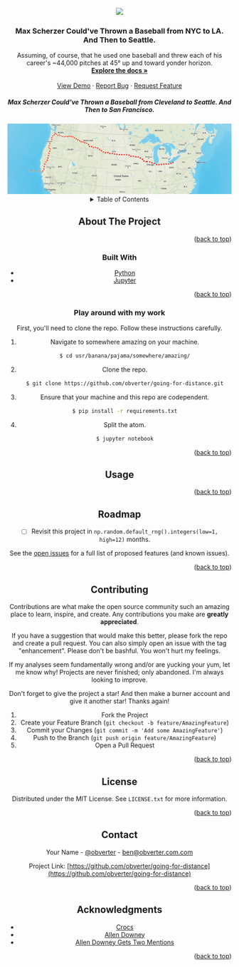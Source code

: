 <div id="top"></div>
<!--
*** Thanks for checking out the Best-README-Template. If you have a suggestion
*** that would make this better, please fork the repo and create a pull request
*** or simply open an issue with the tag "enhancement".
*** Don't forget to give the project a star!
*** Thanks again! Now go create something AMAZING! :D
-->

<!-- PROJECT SHIELDS -->
<!--
*** I'm using markdown "reference style" links for readability.
*** Reference links are enclosed in brackets [ ] instead of parentheses ( ).
*** See the bottom of this document for the declaration of the reference variables
*** for contributors-url, forks-url, etc. This is an optional, concise syntax you may use.
*** https://www.markdownguide.org/basic-syntax/#reference-style-links
-->
<!-- [![Contributors][contributors-shield]][contributors-url]
[![Forks][forks-shield]][forks-url]
[![Stargazers][stars-shield]][stars-url]
[![Issues][issues-shield]][issues-url]
[![MIT License][license-shield]][license-url]
[![LinkedIn][linkedin-shield]][linkedin-url] -->

<!-- PROJECT LOGO -->
<br />
<div align="center">
  <a href="https://github.com/obverter/going-for-distance">
    <img src="images/maxinator.png">
  </a>

<h3 align="center">Max Scherzer Could've Thrown a Baseball from NYC to LA. And Then to Seattle.</h3>

  <p align="center">
    Assuming, of course, that he used one baseball and threw each of his career's ~44,000 pitches at 45° up and toward yonder horizon.
    <br />
    <a href="https://github.com/obverter/going-for-distance"><strong>Explore the docs »</strong></a>
    <br />
    <br />
    <a href="https://github.com/obverter/going-for-distance">View Demo</a>
    ·
    <a href="https://github.com/obverter/going-for-distance/issues">Report Bug</a>
    ·
    <a href="https://github.com/obverter/going-for-distance/issues">Request Feature</a>
  </p>
</div>

<h5 align="center">Max Scherzer Could've Thrown a Baseball from Cleveland to Seattle. And Then to San Francisco.</h5>

<div align="center">
  <a href="https://api.mapbox.com/styles/v1/obverter/cl5wpo4yj000a15oagau5m77f.html?title=view&access_token=pk.eyJ1Ijoib2J2ZXJ0ZXIiLCJhIjoiY2w1dHM1YWl5MDRndDNkbW95aWFoNHRiZSJ9.JjyrEbdkcdCpUHLeYoP4IA&zoomwheel=true&fresh=true#3.42/35.97/-94.89/0/9">
    <img src="images/maxs_journey.png">
  </a>

<!-- TABLE OF CONTENTS -->
<details>
  <summary>Table of Contents</summary>
  <ol>
    <li>
      <a href="#about-the-project">About The Project</a>
      <ul>
        <li><a href="#built-with">Built With</a></li>
      </ul>
    </li>
    <li>
      <a href="#getting-started">Getting Started</a>
      <ul>
        <li><a href="#prerequisites">Prerequisites</a></li>
        <li><a href="#installation">Installation</a></li>
      </ul>
    </li>
    <li><a href="#usage">Usage</a></li>
    <li><a href="#roadmap">Roadmap</a></li>
    <li><a href="#contributing">Contributing</a></li>
    <li><a href="#license">License</a></li>
    <li><a href="#contact">Contact</a></li>
    <li><a href="#acknowledgments">Acknowledgments</a></li>
  </ol>
</details>

<!-- ABOUT THE PROJECT -->

## About The Project

<!--
[![Product Name Screen Shot][product-screenshot]](https://example.com) -->

<!-- Here's a blank template to get started: To avoid retyping too much info. Do a search and replace with your text editor for the following: `obverter`, `going-for-distance`, `obverter`, `BenTylerElliott`, `obverter.com`, `ben`, `Max Scherzer Could've Thrown a Baseball from New York to Los Angeles. And Then to Seattle.`, `Assuming, of course, that he used one baseball and threw each of his career's ~44,000 pitches at a 45° angle on a flat, featureless plane.` -->

<p align="right">(<a href="#top">back to top</a>)</p>

### Built With

<!-- * [Next.js](https://nextjs.org/)
* [React.js](https://reactjs.org/)
* [Vue.js](https://vuejs.org/)
* [Angular](https://angular.io/)
* [Svelte](https://svelte.dev/)
* [Laravel](https://laravel.com)
* [Bootstrap](https://getbootstrap.com)
* [JQuery](https://jquery.com) -->

- [Python](https://python.org)
- [Jupyter](https://jupyter.org)

<p align="right">(<a href="#top">back to top</a>)</p>

<!-- GETTING STARTED -->
<!-- ## Getting Started

This is an example of how you may give instructions on setting up your project locally.
To get a local copy up and running follow these simple example steps. -->

### Play around with my work

First, you'll need to clone the repo. Follow these instructions carefully.

1. Navigate to somewhere amazing on your machine.
   ```sh
   $ cd usr/banana/pajama/somewhere/amazing/
   ```
2. Clone the repo.
   ```sh
   $ git clone https://github.com/obverter/going-for-distance.git
   ```
3. Ensure that your machine and this repo are codependent.
   ```sh
   $ pip install -r requirements.txt
   ```
4. Split the atom.
   ```sh
   $ jupyter notebook
   ```

<p align="right">(<a href="#top">back to top</a>)</p>

<!-- USAGE EXAMPLES -->

## Usage

<!-- Use this space to show useful examples of how a project can be used. Additional screenshots, code examples and demos work well in this space. You may also link to more resources. -->

<!-- _For more examples, please refer to the [Documentation](https://example.com)_ -->

<p align="right">(<a href="#top">back to top</a>)</p>

<!-- ROADMAP -->

## Roadmap

- [ ] Revisit this project in `np.random.default_rng().integers(low=1, high=12)` months.

See the [open issues](https://github.com/obverter/going-for-distance/issues) for a full list of proposed features (and known issues).

<p align="right">(<a href="#top">back to top</a>)</p>

<!-- CONTRIBUTING -->

## Contributing

Contributions are what make the open source community such an amazing place to learn, inspire, and create. Any contributions you make are **greatly appreciated**.

If you have a suggestion that would make this better, please fork the repo and create a pull request. You can also simply open an issue with the tag "enhancement". Please don't be bashful. You won't hurt my feelings.

If my analyses seem fundamentally wrong and/or are yucking your yum, let me know why! Projects are never finished; only abandoned. I'm always looking to improve.

Don't forget to give the project a star! And then make a burner account and give it another star! Thanks again!

1. Fork the Project
2. Create your Feature Branch (`git checkout -b feature/AmazingFeature`)
3. Commit your Changes (`git commit -m 'Add some AmazingFeature'`)
4. Push to the Branch (`git push origin feature/AmazingFeature`)
5. Open a Pull Request

<p align="right">(<a href="#top">back to top</a>)</p>

<!-- LICENSE -->

## License

Distributed under the MIT License. See `LICENSE.txt` for more information.

<p align="right">(<a href="#top">back to top</a>)</p>

<!-- CONTACT -->

## Contact

Your Name - [@obverter](https://twitter.com/obverter) - ben@obverter.com.com

Project Link: [https://github.com/obverter/going-for-distance](https://github.com/obverter/going-for-distance)

<p align="right">(<a href="#top">back to top</a>)</p>

<!-- ACKNOWLEDGMENTS -->

## Acknowledgments

- [Crocs](https://www.crocs.com/)
- [Allen Downey](https://www.allendowney.com/wp/)
- [Allen Downey Gets Two Mentions](https://www.allendowney.com/wp/)


<p align="right">(<a href="#top">back to top</a>)</p>

<!-- MARKDOWN LINKS & IMAGES -->
<!-- https://www.markdownguide.org/basic-syntax/#reference-style-links -->

[contributors-shield]: https://img.shields.io/github/contributors/obverter/going-for-distance.svg?style=for-the-badge
[contributors-url]: https://github.com/obverter/going-for-distance/graphs/contributors
[forks-shield]: https://img.shields.io/github/forks/obverter/going-for-distance.svg?style=for-the-badge
[forks-url]: https://github.com/obverter/going-for-distance/network/members
[stars-shield]: https://img.shields.io/github/stars/obverter/going-for-distance.svg?style=for-the-badge
[stars-url]: https://github.com/obverter/going-for-distance/stargazers
[issues-shield]: https://img.shields.io/github/issues/obverter/going-for-distance.svg?style=for-the-badge
[issues-url]: https://github.com/obverter/going-for-distance/issues
[license-shield]: https://img.shields.io/github/license/obverter/going-for-distance.svg?style=for-the-badge
[license-url]: https://github.com/obverter/going-for-distance/blob/master/LICENSE.txt
[linkedin-shield]: https://img.shields.io/badge/-LinkedIn-black.svg?style=for-the-badge&logo=linkedin&colorB=555
[linkedin-url]: https://linkedin.com/in/BenTylerElliott
[product-screenshot]: images/screenshot.png